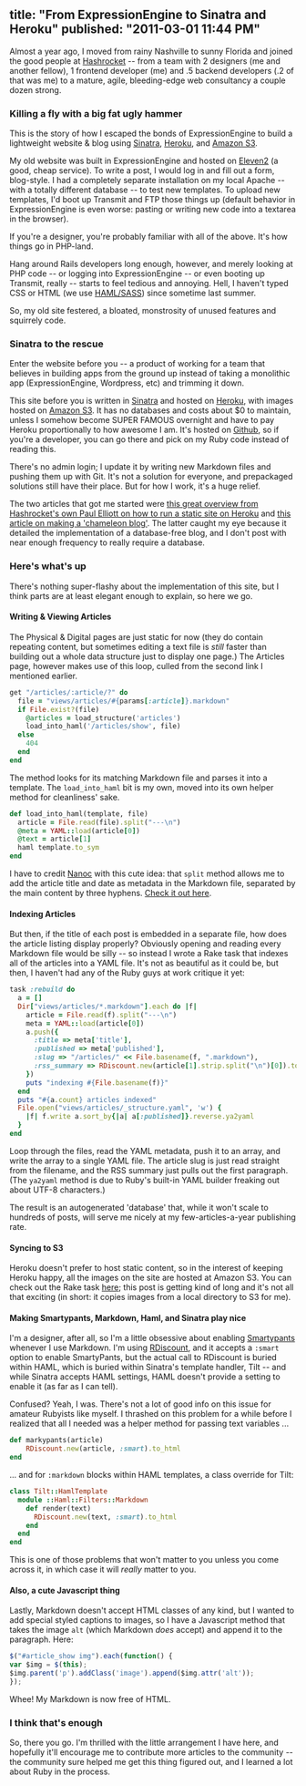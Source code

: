 title: "From ExpressionEngine to Sinatra and Heroku"
published: "2011-03-01 11:44 PM"
---

Almost a year ago, I moved from rainy Nashville to sunny Florida and joined the good people at [Hashrocket](http://hashrocket.com) -- from a team with 2 designers (me and another fellow), 1 frontend developer (me) and .5 backend developers (.2 of that was me) to a mature, agile, bleeding-edge web consultancy a couple dozen strong.

### Killing a fly with a big fat ugly hammer

This is the story of how I escaped the bonds of ExpressionEngine to build a lightweight website & blog using [Sinatra](http://www.sinatrarb.com/), [Heroku](http://heroku.com), and [Amazon S3](http://aws.amazon.com/s3/).

My old website was built in ExpressionEngine and hosted on [Eleven2](http://eleven2.com) (a good, cheap service). To write a post, I would log in and fill out a form, blog-style. I had a completely separate installation on my local Apache -- with a totally different database -- to test new templates. To upload new templates, I'd boot up Transmit and FTP those things up (default behavior in ExpressionEngine is even worse: pasting or writing new code into a textarea in the browser).

If you're a designer, you're probably familiar with all of the above. It's how things go in PHP-land.

Hang around Rails developers long enough, however, and merely looking at PHP code -- or logging into ExpressionEngine -- or even booting up Transmit, really -- starts to feel tedious and annoying. Hell, I haven't typed CSS or HTML (we use [HAML/SASS](http://haml-lang.com/)) since sometime last summer.

So, my old site festered, a bloated, monstrosity of unused features and squirrely code.

### Sinatra to the rescue

Enter the website before you -- a product of working for a team that believes in building apps from the ground up instead of taking a monolithic app (ExpressionEngine, Wordpress, etc) and trimming it down.

This site before you is written in [Sinatra](http://www.sinatrarb.com/) and hosted on [Heroku](http://heroku.com/), with images hosted on [Amazon S3](http://aws.amazon.com/s3/). It has no databases and costs about $0 to maintain, unless I somehow become SUPER FAMOUS overnight and have to pay Heroku proportionally to how awesome I am. It's hosted on [Github](https://github.com/camerond/camerondaigle), so if you're a developer, you can go there and pick on my Ruby code instead of reading this.

There's no admin login; I update it by writing new Markdown files and pushing them up with Git. It's not a solution for everyone, and prepackaged solutions still have their place. But for how I work, it's a huge relief.

The two articles that got me started were [this great overview from Hashrocket's own Paul Elliott on how to run a static site on Heroku](http://codingfrontier.com/running-a-static-site-for-free-on-heroku) and [this article on making a 'chameleon blog'](http://mustardamus.com/articles/create_a_micro_chameleon_blog_with_sinatra). The latter caught my eye because it detailed the implementation of a database-free blog, and I don't post with near enough frequency to really require a database.

### Here's what's up

There's nothing super-flashy about the implementation of this site, but I think parts are at least elegant enough to explain, so here we go.

#### Writing & Viewing Articles

The Physical & Digital pages are just static for now (they do contain repeating content, but sometimes editing a text file is _still_ faster than building out a whole data structure just to display one page.) The Articles page, however makes use of this loop, culled from the second link I mentioned earlier.

```ruby
get "/articles/:article/?" do
  file = "views/articles/#{params[:article]}.markdown"
  if File.exist?(file)
    @articles = load_structure('articles')
    load_into_haml('/articles/show', file)
  else
    404
  end
end
```

The method looks for its matching Markdown file and parses it into a template. The `load_into_haml` bit is my own, moved into its own helper method for cleanliness' sake.

```ruby
def load_into_haml(template, file)
  article = File.read(file).split("---\n")
  @meta = YAML::load(article[0])
  @text = article[1]
  haml template.to_sym
end
```

I have to credit [Nanoc](http://nanoc.stoneship.org/) with this cute idea: that `split` method allows me to add the article title and date as metadata in the Markdown file, separated by the main content by three hyphens. [Check it out here](https://github.com/camerond/camerondaigle/raw/master/views/articles/regarding_fixed_positioning_in_mobile_safari.markdown).

#### Indexing Articles

But then, if the title of each post is embedded in a separate file, how does the article listing display properly? Obviously opening and reading every Markdown file would be silly -- so instead I wrote a Rake task that indexes all of the articles into a YAML file. It's not as beautiful as it could be, but then, I haven't had any of the Ruby guys at work critique it yet:

```ruby
task :rebuild do
  a = []
  Dir["views/articles/*.markdown"].each do |f|
    article = File.read(f).split("---\n")
    meta = YAML::load(article[0])
    a.push({
      :title => meta['title'],
      :published => meta['published'],
      :slug => "/articles/" << File.basename(f, ".markdown"),
      :rss_summary => RDiscount.new(article[1].strip.split("\n")[0]).to_html
    })
    puts "indexing #{File.basename(f)}"
  end
  puts "#{a.count} articles indexed"
  File.open("views/articles/_structure.yaml", 'w') {
    |f| f.write a.sort_by{|a| a[:published]}.reverse.ya2yaml
  }
end
```

Loop through the files, read the YAML metadata, push it to an array, and write the array to a single YAML file. The article slug is just read straight from the filename, and the RSS summary just pulls out the first paragraph. (The `ya2yaml` method is due to Ruby's built-in YAML builder freaking out about UTF-8 characters.)

The result is an autogenerated 'database' that, while it won't scale to hundreds of posts, will serve me nicely at my few-articles-a-year publishing rate.

#### Syncing to S3

Heroku doesn't prefer to host static content, so in the interest of keeping Heroku happy, all the images on the site are hosted at Amazon S3. You can check out the Rake task [here](https://github.com/camerond/camerondaigle/blob/master/Rakefile); this post is getting kind of long and it's not all that exciting (in short: it copies images from a local directory to S3 for me).

#### Making Smartypants, Markdown, Haml, and Sinatra play nice

I'm a designer, after all, so I'm a little obsessive about enabling [Smartypants](http://daringfireball.net/projects/smartypants/) whenever I use Markdown. I'm using [RDiscount](https://github.com/rtomayko/rdiscount), and it accepts a `:smart` option to enable SmartyPants, but the actual call to RDiscount is buried within HAML, which is buried within Sinatra's template handler, Tilt -- and while Sinatra accepts HAML settings, HAML doesn't provide a setting to enable it (as far as I can tell).

Confused? Yeah, I was. There's not a lot of good info on this issue for amateur Rubyists like myself. I thrashed on this problem for a while before I realized that all I needed was a helper method for passing text variables ...

```ruby
def markypants(article)
    RDiscount.new(article, :smart).to_html
end
```

... and for `:markdown` blocks within HAML templates, a class override for Tilt:

```ruby
class Tilt::HamlTemplate
  module ::Haml::Filters::Markdown
    def render(text)
      RDiscount.new(text, :smart).to_html
    end
  end
end
```

This is one of those problems that won't matter to you unless you come across it, in which case it will _really_ matter to you.

#### Also, a cute Javascript thing

Lastly, Markdown doesn't accept HTML classes of any kind, but I wanted to add special styled captions to images, so I have a Javascript method that takes the image `alt` (which Markdown _does_ accept) and append it to the paragraph. Here:

```javascript
$("#article_show img").each(function() {
var $img = $(this);
$img.parent('p').addClass('image').append($img.attr('alt'));
});
```

Whee! My Markdown is now free of HTML.

### I think that's enough

So, there you go. I'm thrilled with the little arrangement I have here, and hopefully it'll encourage me to contribute more articles to the community -- the community sure helped me get this thing figured out, and I learned a lot about Ruby in the process.